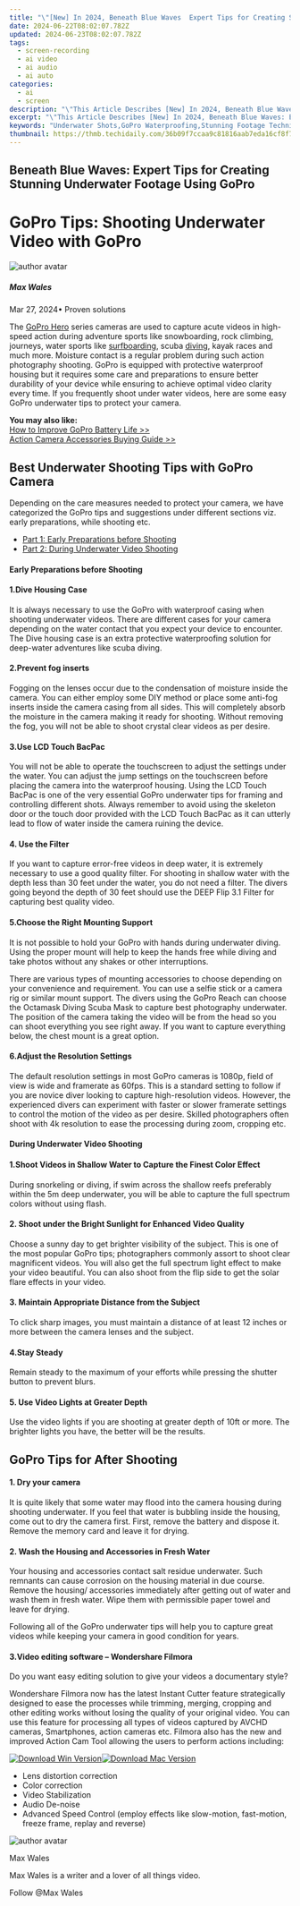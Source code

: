 ```yaml
---
title: "\"[New] In 2024, Beneath Blue Waves  Expert Tips for Creating Stunning Underwater Footage Using GoPro\""
date: 2024-06-22T08:02:07.782Z
updated: 2024-06-23T08:02:07.782Z
tags: 
  - screen-recording
  - ai video
  - ai audio
  - ai auto
categories: 
  - ai
  - screen
description: "\"This Article Describes [New] In 2024, Beneath Blue Waves: Expert Tips for Creating Stunning Underwater Footage Using GoPro\""
excerpt: "\"This Article Describes [New] In 2024, Beneath Blue Waves: Expert Tips for Creating Stunning Underwater Footage Using GoPro\""
keywords: "Underwater Shots,GoPro Waterproofing,Stunning Footage Techniques,Blue Waves Filmmaking,Expert Underwater Photography,GoPro HDR Capture,Blue Depth Cinematics"
thumbnail: https://thmb.techidaily.com/36b09f7ccaa9c81816aab7eda16cf8f7440a1a40a70bb2dcfcf0284506d79ec5.jpg
---
```


## Beneath Blue Waves: Expert Tips for Creating Stunning Underwater Footage Using GoPro

# GoPro Tips: Shooting Underwater Video with GoPro

![author avatar](https://images.wondershare.com/filmora/article-images/max-wales-author.jpg)

##### Max Wales

 Mar 27, 2024• Proven solutions

The [GoPro Hero](https://tools.techidaily.com/wondershare/filmora/download/) series cameras are used to capture acute videos in high-speed action during adventure sports like snowboarding, rock climbing, journeys, water sports like [surfboarding](https://tools.techidaily.com/wondershare/filmora/download/), scuba [diving](https://tools.techidaily.com/wondershare/filmora/download/), kayak races and much more. Moisture contact is a regular problem during such action photography shooting. GoPro is equipped with protective waterproof housing but it requires some care and preparations to ensure better durability of your device while ensuring to achieve optimal video clarity every time. If you frequently shoot under water videos, here are some easy GoPro underwater tips to protect your camera.

**You may also like:**  
[How to Improve GoPro Battery Life >>](https://tools.techidaily.com/wondershare/filmora/download/)  
[Action Camera Accessories Buying Guide >>](https://tools.techidaily.com/wondershare/filmora/download/)

## Best Underwater Shooting Tips with GoPro Camera

Depending on the care measures needed to protect your camera, we have categorized the GoPro tips and suggestions under different sections viz. early preparations, while shooting etc.

* [Part 1: Early Preparations before Shooting](#part1)
* [Part 2: During Underwater Video Shooting](#part2)

#### Early Preparations before Shooting

#### 1.Dive Housing Case

It is always necessary to use the GoPro with waterproof casing when shooting underwater videos. There are different cases for your camera depending on the water contact that you expect your device to encounter. The Dive housing case is an extra protective waterproofing solution for deep-water adventures like scuba diving.

#### 2.Prevent fog inserts

Fogging on the lenses occur due to the condensation of moisture inside the camera. You can either employ some DIY method or place some anti-fog inserts inside the camera casing from all sides. This will completely absorb the moisture in the camera making it ready for shooting. Without removing the fog, you will not be able to shoot crystal clear videos as per desire.

#### 3.Use LCD Touch BacPac

You will not be able to operate the touchscreen to adjust the settings under the water. You can adjust the jump settings on the touchscreen before placing the camera into the waterproof housing. Using the LCD Touch BacPac is one of the very essential GoPro underwater tips for framing and controlling different shots. Always remember to avoid using the skeleton door or the touch door provided with the LCD Touch BacPac as it can utterly lead to flow of water inside the camera ruining the device.

#### 4. Use the Filter

If you want to capture error-free videos in deep water, it is extremely necessary to use a good quality filter. For shooting in shallow water with the depth less than 30 feet under the water, you do not need a filter. The divers going beyond the depth of 30 feet should use the DEEP Flip 3.1 Filter for capturing best quality video.

#### 5.Choose the Right Mounting Support

It is not possible to hold your GoPro with hands during underwater diving. Using the proper mount will help to keep the hands free while diving and take photos without any shakes or other interruptions.

There are various types of mounting accessories to choose depending on your convenience and requirement. You can use a selfie stick or a camera rig or similar mount support. The divers using the GoPro Reach can choose the Octamask Diving Scuba Mask to capture best photography underwater. The position of the camera taking the video will be from the head so you can shoot everything you see right away. If you want to capture everything below, the chest mount is a great option.

#### 6.Adjust the Resolution Settings

The default resolution settings in most GoPro cameras is 1080p, field of view is wide and framerate as 60fps. This is a standard setting to follow if you are novice diver looking to capture high-resolution videos. However, the experienced divers can experiment with faster or slower framerate settings to control the motion of the video as per desire. Skilled photographers often shoot with 4k resolution to ease the processing during zoom, cropping etc.

#### During Underwater Video Shooting

#### 1.Shoot Videos in Shallow Water to Capture the Finest Color Effect

During snorkeling or diving, if swim across the shallow reefs preferably within the 5m deep underwater, you will be able to capture the full spectrum colors without using flash.

#### 2. Shoot under the Bright Sunlight for Enhanced Video Quality

Choose a sunny day to get brighter visibility of the subject. This is one of the most popular GoPro tips; photographers commonly assort to shoot clear magnificent videos. You will also get the full spectrum light effect to make your video beautiful. You can also shoot from the flip side to get the solar flare effects in your video.

#### 3. Maintain Appropriate Distance from the Subject

To click sharp images, you must maintain a distance of at least 12 inches or more between the camera lenses and the subject.

#### 4.Stay Steady

Remain steady to the maximum of your efforts while pressing the shutter button to prevent blurs.

#### 5. Use Video Lights at Greater Depth

Use the video lights if you are shooting at greater depth of 10ft or more. The brighter lights you have, the better will be the results.

## GoPro Tips for After Shooting

#### 1. Dry your camera

It is quite likely that some water may flood into the camera housing during shooting underwater. If you feel that water is bubbling inside the housing, come out to dry the camera first. First, remove the battery and dispose it. Remove the memory card and leave it for drying.

#### 2. Wash the Housing and Accessories in Fresh Water

Your housing and accessories contact salt residue underwater. Such remnants can cause corrosion on the housing material in due course. Remove the housing/ accessories immediately after getting out of water and wash them in fresh water. Wipe them with permissible paper towel and leave for drying.

Following all of the GoPro underwater tips will help you to capture great videos while keeping your camera in good condition for years.

#### 3.Video editing software – Wondershare Filmora

Do you want easy editing solution to give your videos a documentary style?

Wondershare Filmora now has the latest Instant Cutter feature strategically designed to ease the processes while trimming, merging, cropping and other editing works without losing the quality of your original video. You can use this feature for processing all types of videos captured by AVCHD cameras, Smartphones, action cameras etc. Filmora also has the new and improved Action Cam Tool allowing the users to perform actions including:

[![Download Win Version](https://images.wondershare.com/filmora/guide/download-btn-win.jpg)](https://tools.techidaily.com/wondershare/filmora/download/)[![Download Mac Version](https://images.wondershare.com/filmora/guide/download-btn-mac.jpg)](https://tools.techidaily.com/wondershare/filmora/download/)

* Lens distortion correction
* Color correction
* Video Stabilization
* Audio De-noise
* Advanced Speed Control (employ effects like slow-motion, fast-motion, freeze frame, replay and reverse)

![author avatar](https://images.wondershare.com/filmora/article-images/max-wales-author.jpg)

Max Wales

Max Wales is a writer and a lover of all things video.

Follow @Max Wales


<ins class="adsbygoogle"
     style="display:block"
     data-ad-format="autorelaxed"
     data-ad-client="ca-pub-7571918770474297"
     data-ad-slot="1223367746"></ins>



<ins class="adsbygoogle"
     style="display:block"
     data-ad-client="ca-pub-7571918770474297"
     data-ad-slot="8358498916"
     data-ad-format="auto"
     data-full-width-responsive="true"></ins>



